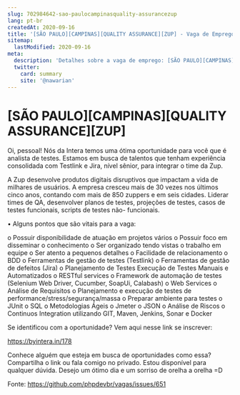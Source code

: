 ```yaml
---
slug: 702984642-sao-paulocampinasquality-assurancezup
lang: pt-br
createdAt: 2020-09-16
title: '[SÃO PAULO][CAMPINAS][QUALITY ASSURANCE][ZUP] - Vaga de Emprego'
sitemap:
  lastModified: 2020-09-16
meta:
  description: 'Detalhes sobre a vaga de emprego: [SÃO PAULO][CAMPINAS][QUALITY ASSURANCE][ZUP]'
  twitter:
    card: summary
    site: '@nawarian'
---
```


# [SÃO PAULO][CAMPINAS][QUALITY ASSURANCE][ZUP]

Oi, pessoal! Nós da Intera temos uma ótima oportunidade para você que é analista de testes. Estamos em busca de talentos que tenham experiência consolidada com Testlink e Jira, nível sênior, para integrar o time da Zup.

A Zup desenvolve produtos digitais disruptivos que impactam a vida de milhares de usuários. A empresa cresceu mais de 30 vezes nos últimos cinco anos, contando com mais de 850 zuppers e em seis cidades. Liderar times de QA, desenvolver planos de testes, projeções de testes, casos de testes funcionais, scripts de testes não- funcionais.

• Alguns pontos que são vitais para a vaga:

o Possuir disponibilidade de atuação em projetos vários
o Possuir foco em disseminar o conhecimento
o Ser organizado tendo vistas o trabalho em equipe
o Ser atento a pequenos detalhes
o Facilidade de relacionamento
o BDD
o Ferramentas de gestão de testes (Testlink)
o Ferramentas de gestão de defeitos (Jira)
o Planejamento de Testes Execução de Testes Manuais e Automatizados
o RESTful services
o Framework de automação de testes (Selenium Web Driver, Cucumber, SoapUi, Calabash)
o Web Services
o Análise de Requisitos
o Planejamento e execução de testes de performance/stress/segurança/massa
o Preparar ambiente para testes
o JUnit
o SQL
o Metodologias Ágeis
o Jmeter
o JSON
o Análise de Riscos
o Continuos Integration utilizando GIT, Maven, Jenkins, Sonar e Docker

Se identificou com a oportunidade? Vem aqui nesse link se inscrever:

https://byintera.in/178

Conhece alguém que esteja em busca de oportunidades como essa? Compartilha o link ou fala comigo no privado.
Estou disponível para qualquer dúvida. Desejo um ótimo dia e um sorriso de orelha a orelha =D

Fonte: https://github.com/phpdevbr/vagas/issues/651